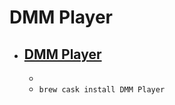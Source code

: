 # DMM Player
- [DMM Player](https://www.dmm.com/digital/howto_dmmplayer_html/)
  - 
  - 
  - `brew cask install DMM Player`

